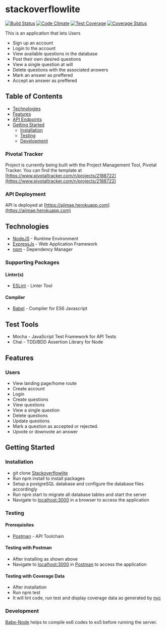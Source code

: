 # stackoverflowlite

[![Build Status](https://travis-ci.org/ajimae/stackoverflowlite.svg?branch=develop)](https://travis-ci.org/ajimae/stackoverflowlite) [![Code Climate](https://codeclimate.com/github/codeclimate/codeclimate/badges/gpa.svg)](https://codeclimate.com/github/ajimae/stackoverflowlite) [![Test Coverage](https://api.codeclimate.com/v1/badges/e55c8db62854e13a8a96/test_coverage)](https://codeclimate.com/github/ajimae/stackoverflowlite/test_coverage) [![Coverage 
Status](https://coveralls.io/repos/github/ajimae/stackoverflowlite/badge.svg?branch=develop)](https://coveralls.io/github/ajimae/stackoverflowlite?branch=master)

 
This is an application that lets Users 

- Sign up an account
- Login to the account
- View available questions in the database
- Post their own desired questions
- View a single question at will
- Delete questions with the associated answers
- Mark an answer as preffered
- Accept an answer as preffered


## Table of Contents

* [Technologies](#technologies)
 * [Features](#features)
 * [API Endpoints](#api-endpoints)
 * [Getting Started](#getting-started)
    * [Installation](#installation)
    * [Testing](#testing)
    * [Development](#development)
    
### Pivotal Tracker
Project is currently being built with the Project Management Tool, Pivotal Tracker.
You can find the template at [https://www.pivotaltracker.com/n/projects/2188722](https://www.pivotaltracker.com/n/projects/2188722)

### API Deployment
API is deployed at [https://ajimae.herokuapp.com](https://ajimae.herokuapp.com)

## Technologies

* [NodeJS](https://nodejs.org/) - Runtime Environment
* [ExpressJs](https://expressjs.com/) - Web Application Framework
* [npm](https://www.npm.com/) - Dependency Manager


### Supporting Packages

#### Linter(s)

* [ESLint](https://eslint.org/) - Linter Tool

#### Compiler

* [Babel](https://babel.io/) - Compiler for ES6 Javascript

## Test Tools
* Mocha - JavaScript Test Framework for API Tests
* Chai - TDD/BDD Assertion Library for Node


## Features
 
### Users
* View landing page/home route
* Create account
* Login
* Create questions
* View questions
* View a single question
* Delete questions
* Update questions
* Mark a question as accepted or rejected.
* Upvote or downvote an answer


## Getting Started

### Installation

* git clone [Stackoverflowlite](https://github.com/ajimae/stackoverflowlite.git)
* Run npm install to install packages
* Setup a postgreSQL database and configure the database files accordingly
* Run npm start to migrate all database tables and start the server
* Navigate to [localhost:3000](http://localhost:3000/) in a browser to access the
  application


### Testing

#### Prerequisites

* [Postman](https://getpostman.com/) - API Toolchain

#### Testing with Postman

* After installing as shown above
* Navigate to [localhost:3000](http://localhost:3000/) in
  [Postman](https://getpostman.com/) to access the application

#### Testing with Coverage Data

* After installation
* Run npm test
* It will lint code, run test and display coverage data as generated by
  [nyc](https://github.com/nyc)

### Development
[Babe-Node](https://babeljs.io) helps to compile es6 codes to es5 before running the server. 

